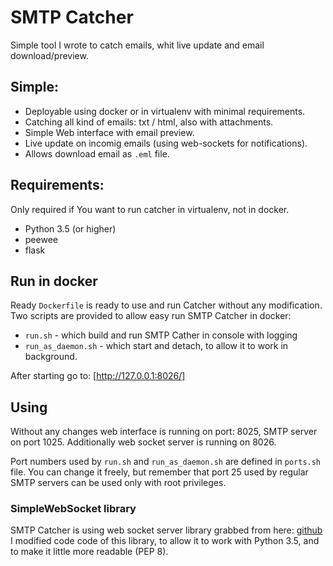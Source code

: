 # SMTP Catcher

Simple tool I wrote to catch emails, whit live update and email download/preview.

## Simple:

- Deployable using docker or in virtualenv with minimal requirements.
- Catching all kind of emails: txt / html, also with attachments.
- Simple Web interface with email preview.
- Live update on incomig emails (using web-sockets for notifications).
- Allows download email as `.eml` file.

## Requirements:

Only required if You want to run catcher in virtualenv, not in docker.
- Python 3.5 (or higher)
- peewee
- flask

## Run in docker

Ready `Dockerfile` is ready to use and run Catcher without any modification.
Two scripts are provided to allow easy run SMTP Catcher in docker:
- `run.sh` - which build and run SMTP Cather in console with logging
- `run_as_daemon.sh` - which start and detach, to allow it to work in background.

After starting go to: [http://127.0.0.1:8026/]

## Using

Without any changes web interface is running on port: 8025, SMTP server on port 1025. Additionally web socket server is running on 8026.

Port numbers used by `run.sh` and `run_as_daemon.sh` are defined in `ports.sh` file. You can change it freely, but remember that port 25 used by regular SMTP servers can be used only with root privileges.

### SimpleWebSocket library

SMTP Catcher is using web socket server library grabbed from here:
[github](https://github.com/dpallot/simple-websocket-server/blob/master/SimpleWebSocketServer/SimpleWebSocketServer.py)
I modified code code of this library, to allow it to work with Python 3.5,
and to make it little more readable (PEP 8).

